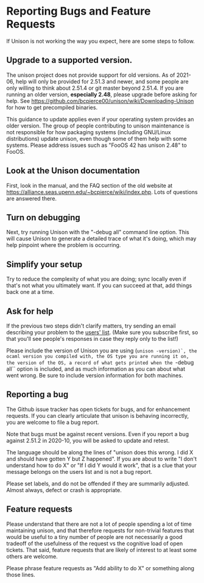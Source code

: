 # Reporting Bugs and Feature Requests

If Unison is not working the way you expect, here are some steps to follow.

## Upgrade to a supported version.

The unison project does not provide support for old versions.  As of 2021-06, help will only be provided for 2.51.3 and newer, and some people are only willing to think about 2.51.4 or git master beyond 2.51.4.  If you are running an older version, **especially 2.48**, please upgrade before asking for help.  See https://github.com/bcpierce00/unison/wiki/Downloading-Unison for how to get precompiled binaries.

This guidance to update applies even if your operating system provides an older version.  The group of people contributing to unison maintenance is not responsible for how packaging systems (including GNU/Linux distributions) update unison, even though some of them help with some systems.   Please address issues such as "FooOS 42 has unison 2.48" to FooOS.

## Look at the Unison documentation

First, look in the manual, and the FAQ section of the old website at https://alliance.seas.upenn.edu/~bcpierce/wiki/index.php.  Lots of questions are answered there.

## Turn on debugging

Next, try running Unison with the "-debug all" command line option. This will cause Unison to generate a detailed trace of what it's doing, which may help pinpoint where the problem is occurring.

## Simplify your setup

Try to reduce the complexity of what you are doing; sync locally even if that's not what you ultimately want.  If you can succeed at that, add things back one at a time.

## Ask for help

If the previous two steps didn't clarify matters, try sending an email describing your problem to the [users' list](https://github.com/bcpierce00/unison/wiki/Mailing-Lists). (Make sure you subscribe first, so that you'll see people's responses in case they reply only to the list!)

Please include the version of Unison you are using (``unison -version)`, the ocaml version you compiled with, the OS type you are running it on, the version of the OS, a record of what gets printed when the ``-debug all`` option is included, and as much information as you can about what went wrong.  Be sure to include version information for both machines.

## Reporting a bug

The Github issue tracker has open tickets for bugs, and for enhancement requests.   If you can clearly articulate that unison is behaving incorrectly, you are welcome to file a bug report.

Note that bugs must be against recent versions.  Even if you report a bug against 2.51.2 in 2020-10, you will be asked to update and retest.

The language should be along the lines of "unison does this wrong.  I did X and should have gotten Y but Z happened".  If you are about to write "I don't understand how to do X" or "If I did Y would it work", that is a clue that your message belongs on the users list and is not a bug report.

Please set labels, and do not be offended if they are summarily adjusted.  Almost always, defect or crash is appropriate.

## Feature requests

Please understand that there are not a lot of people spending a lot of time maintaining unison, and that therefore requests for non-trivial features that would be useful to a tiny number of people are not necessarily a good tradeoff of the usefulness of the request vs the cognitive load of open tickets.   That said, feature requests that are likely of interest to at least some others are welcome.

Please phrase feature requests as "Add ability to do X" or something along those lines.